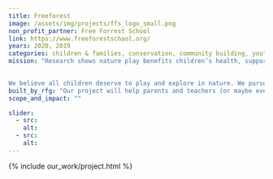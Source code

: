 ```yaml
---
title: Freeforest
image: /assets/img/projects/ffs_logo_small.png
non_profit_partner: Free Forrest School
link: https://www.freeforestschool.org/
years: 2020, 2019
categories: children & families, conservation, community building, youth issues
mission: "Research shows nature play benefits children’s health, supporting social-emotional, physical, and cognitive development and wellness. Yet time spent outdoors in unstructured play is at an all-time low and many children face significant barriers to playing in nature.

 
We believe all children deserve to play and explore in nature. We pursue equitable access to nature play for all children by mobilizing grassroots leaders and partnering with school districts, cities and community organizations."
built_by_rfg: "Our project will help parents and teachers (or maybe even kids!) find Free Forest School service areas wherever they might be. We're going to use Mapbox, so if you've ever wanted to learn some GIS work with your Rails and/or JavaScript, or played hooky to be in the great outdoors, this project is for you!"
scope_and_impact: ""

slider:
  - src:
    alt:
  - src:
    alt:
---
```


{% include our_work/project.html %}
